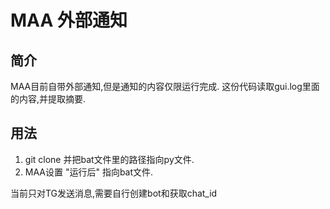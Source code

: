 # MAA 外部通知

## 简介
MAA目前自带外部通知,但是通知的内容仅限运行完成. 这份代码读取gui.log里面的内容,并提取摘要.

## 用法
1. git clone 并把bat文件里的路径指向py文件.
2. MAA设置 "运行后" 指向bat文件.

当前只对TG发送消息,需要自行创建bot和获取chat_id

